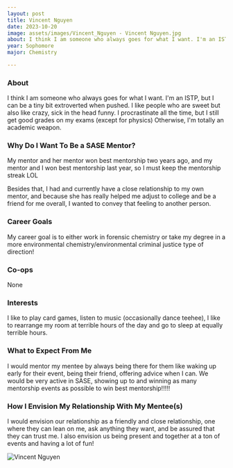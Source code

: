 ```yaml
---
layout: post
title: Vincent Nguyen 
date: 2023-10-20
image: assets/images/Vincent_Nguyen - Vincent Nguyen.jpg
about: I think I am someone who always goes for what I want. I'm an ISTP, but I can be a tiny bit extroverted when pushed. I like people who are sweet but also like crazy, sick in the head funny. I procrastinate all the time, but I still get good grades on my exams (except for physics) Otherwise, I'm totally an academic weapon.
year: Sophomore
major: Chemistry

---
```


### About

I think I am someone who always goes for what I want. I'm an ISTP, but I can be a tiny bit extroverted when pushed. I like people who are sweet but also like crazy, sick in the head funny. I procrastinate all the time, but I still get good grades on my exams (except for physics) Otherwise, I'm totally an academic weapon.

### Why Do I Want To Be a SASE Mentor?

My mentor and her mentor won best mentorship two years ago, and my mentor and I won best mentorship last year, so I must keep the mentorship streak LOL

Besides that, I had and currently have a close relationship to my own mentor, and because she has really helped me adjust to college and be a friend for me overall, I wanted to convey that feeling to another person.

### Career Goals

My career goal is to either work in forensic chemistry or take my degree in a more environmental chemistry/environmental criminal justice type of direction!

### Co-ops

None

### Interests

I like to play card games, listen to music (occasionally dance teehee), I like to rearrange my room at terrible hours of the day and go to sleep at equally terrible hours.

### What to Expect From Me

I would mentor my mentee by always being there for them like waking up early for their event, being their friend, offering advice when I can. We would be very active in SASE, showing up to and winning as many mentorship events as possible to win best mentorship!!!!!

### How I Envision My Relationship With My Mentee(s) 

I would envision our relationship as a friendly and close relationship, one where they can lean on me, ask anything they want, and be assured that they can trust me. I also envision us being present and together at a ton of events and having a lot of fun!

<div class="text-center my-5">
    <img src="https://sase-drexel.github.io/mentorship-2023/assets/images/Vincent_Nguyen - Vincent Nguyen.jpg" alt="Vincent Nguyen" class="rounded post-img" />
</div>
